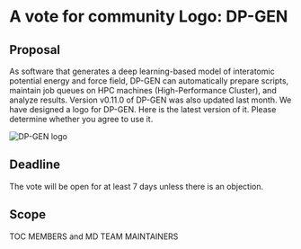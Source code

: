 # A vote for community Logo: DP-GEN
 
## Proposal
As software that generates a deep learning-based model of interatomic potential energy and force field, DP-GEN can automatically prepare scripts, maintain job queues on HPC machines (High-Performance Cluster), and analyze results. Version v0.11.0 of DP-GEN was also updated last month. We have designed a logo for DP-GEN. Here is the latest version of it. Please determine whether you agree to use it. 

![DP-GEN logo](https://dp-public.oss-cn-beijing.aliyuncs.com/community/logo/DP-GEN.png)
  
## Deadline
The vote will be open for at least 7 days unless there is an objection.

## Scope
TOC MEMBERS and MD TEAM MAINTAINERS
